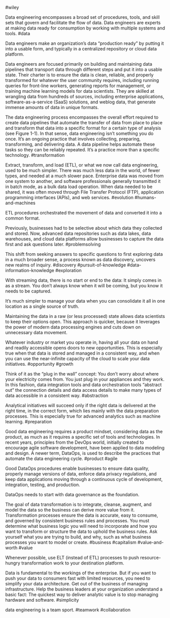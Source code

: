 #wiley

Data engineering encompasses a broad set of procedures, tools, and skill sets that govern and facilitate the flow of data. Data engineers are experts at making data ready for consumption by working with multiple systems and tools.
#data 

Data engineers make an organization’s data “production ready” by putting it into a usable form, and typically in a centralized repository or cloud data platform.

Data engineers are focused primarily on building and maintaining data pipelines that transport data through different steps and put it into a usable state. Their charter is to ensure the data is clean, reliable, and properly transformed for whatever the user community requires, including running queries for front-line workers, generating reports for management, or training machine learning models for data scientists. They are skilled at wrangling data from hundreds of sources, including enterprise applications, software-as-a-service (SaaS) solutions, and weblog data, that generate immense amounts of data in unique formats.

The data engineering process encompasses the overall effort required to create data pipelines that automate the transfer of data from place to place and transform that data into a specific format for a certain type of analysis (see Figure 1-1). In that sense, data engineering isn’t something you do once. It’s an ongoing practice that involves collecting, preparing, transforming, and delivering data. A data pipeline helps automate these tasks so they can be reliably repeated. It’s a practice more than a specific technology.
#transformation 

Extract, transform, and load (ETL), or what we now call data engineering, used to be much simpler. There was much less data in the world, of fewer types, and needed at a much slower pace. Enterprise data was moved from one system to another, and software professionals generally transmitted it in batch mode, as a bulk data load operation. When data needed to be shared, it was often moved through File Transfer Protocol (FTP), application programming interfaces (APIs), and web services.
#evolution #humans-and-machines 

ETL procedures orchestrated the movement of data and converted it into a common format.

Previously, businesses had to be selective about which data they collected and stored. Now, advanced data repositories such as data lakes, data warehouses, and cloud data platforms allow businesses to capture the data first and ask questions later.
#problemsolving 

This shift from seeking answers to specific questions to first exploring data in a much broader sense, a process known as data discovery, uncovers new realms of inquiry.
#discovery #pursuit-of-knowledge #data-information-knowledge #exploration

With streaming data, there is no start or end to the data: It simply comes in as a stream. You don’t always know when it will be coming, but you know it needs to be captured.

 It’s much simpler to manage your data when you can consolidate it all in one location as a single source of truth.

Maintaining the data in a raw (or less processed) state allows data scientists to keep their options open. This approach is quicker, because it leverages the power of modern data processing engines and cuts down on unnecessary data movement.

Whatever industry or market you operate in, having all your data on hand and readily accessible opens doors to new opportunities. This is especially true when that data is stored and managed in a consistent way, and when you can use the near-infinite capacity of the cloud to scale your data initiatives.
#opportunity #growth 

Think of it as the “plug in the wall” concept: You don’t worry about where your electricity comes from. You just plug in your appliances and they work. In this fashion, data integration tools and data orchestration tools “abstract out” the connection details and data access details to make many types of data accessible in a consistent way. 
#abstraction 

Analytical initiatives will succeed only if the right data is delivered at the right time, in the correct form, which lies mainly with the data preparation processes. This is especially true for advanced analytics such as machine learning.
#preparation 

Good data engineering requires a product mindset, considering data as the product, as much as it requires a specific set of tools and technologies. In recent years, principles from the DevOps world, initially created to encourage agile software development, have been applied to data modeling and design. A newer term, DataOps, is used to describe the practices that automate the data engineering cycle.
#product #agile 

Good DataOps procedures enable businesses to ensure data quality, properly manage versions of data, enforce data privacy regulations, and keep data applications moving through a continuous cycle of development, integration, testing, and production.

DataOps needs to start with data governance as the foundation. 

The goal of data transformation is to integrate, cleanse, augment, and model the data so the business can derive more value from it. Transformation processes ensure the data is accurate, easy to consume, and governed by consistent business rules and processes. You must determine what business logic you will need to incorporate and how you want to transform or structure the data to uphold the business rules. Ask yourself what you are trying to build, and why, such as what business processes you want to model or create.
#business #capitalism #value-and-worth #value 

Whenever possible, use ELT (instead of ETL) processes to push resource-hungry transformation work to your destination platform.

Data is fundamental to the workings of the enterprise. But if you want to push your data to consumers fast with limited resources, you need to simplify your data architecture. Get out of the business of managing infrastructure. Help the business leaders at your organization understand a basic fact: The quickest way to deliver analytic value is to stop managing hardware and software.
#simplicity 

data engineering is a team sport.
#teamwork #collaboration 

